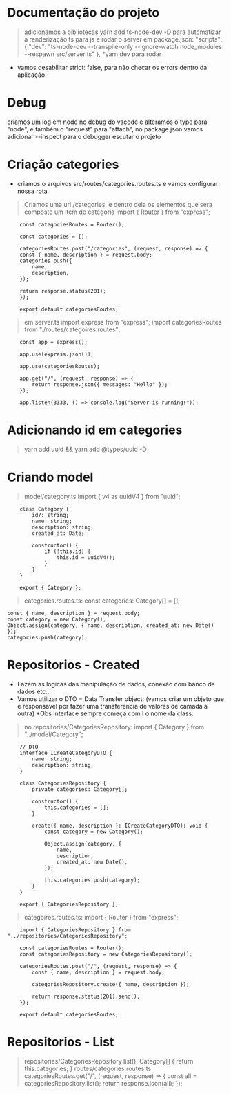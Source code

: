 # Documentação do projeto
> adicionamos a bibliotecas yarn add ts-node-dev -D para automatizar a renderização ts para js e rodar o server
> em package.json:
    "scripts": {
        "dev": "ts-node-dev --transpile-only --ignore-watch node_modules --respawn src/server.ts"
    },
*yarn dev para rodar
* vamos desabilitar strict: false, para não checar os errors dentro da aplicação.

# Debug
criamos um log em node no debug do vscode
e alteramos o type para "node", e também o "request" para "attach", no package.json vamos adicionar
--inspect para o debugger escutar o projeto  


# Criação categories
* criamos o arquivos src/routes/categories.routes.ts e vamos configurar nossa rota
> Criamos uma url /categories, e dentro dela os elementos que sera composto um item de categoria
        import { Router } from "express";

        const categoriesRoutes = Router();

        const categories = [];

        categoriesRoutes.post("/categories", (request, response) => {
        const { name, description } = request.body;
        categories.push({
            name,
            description,
        });

        return response.status(201);
        });

        export default categoriesRoutes;

> em server.ts
        import express from "express";
        import categoriesRoutes from "./routes/categoires.routes";

        const app = express();

        app.use(express.json());

        app.use(categoriesRoutes);

        app.get("/", (request, response) => {
            return response.json({ messages: "Hello" });
        });

        app.listen(3333, () => console.log("Server is running!"));

# Adicionando id em categories
> yarn add uuid && yarn add @types/uuid -D

# Criando model
>model/category.ts
        import { v4 as uuidV4 } from "uuid";

        class Category {
            id?: string;
            name: string;
            description: string;
            created_at: Date;

            constructor() {
                if (!this.id) {
                    this.id = uuidV4();
                }
            }
        }

        export { Category };
        

> categories.routes.ts:
    const categories: Category[] = [];


    const { name, description } = request.body;
    const category = new Category();
    Object.assign(category, { name, description, created_at: new Date() });
    categories.push(category);


# Repositorios - Created
* Fazem as logicas das manipulação de dados, conexão com banco de dados etc...
* Vamos utilizar o DTO = Data Transfer object:
    (vamos criar um objeto que é responsavel por fazer uma transferencia de valores de camada a outra)
*Obs Interface sempre começa com I o nome da class:
> no repositories/CategoriesRepository:
        import { Category } from "../model/Category";

        // DTO
        interface ICreateCategoryDTO {
            name: string;
            description: string;
        }

        class CategoriesRepository {
            private categories: Category[];

            constructor() {
                this.categories = [];
            }

            create({ name, description }: ICreateCategoryDTO): void {
                const category = new Category();

                Object.assign(category, {
                    name,
                    description,
                    created_at: new Date(),
                });

                this.categories.push(category);
            }
        }

        export { CategoriesRepository };

> categoires.routes.ts:
        import { Router } from "express";

        import { CategoriesRepository } from "../repositories/CategoriesRepository";

        const categoriesRoutes = Router();
        const categoriesRepository = new CategoriesRepository();

        categoriesRoutes.post("/", (request, response) => {
            const { name, description } = request.body;

            categoriesRepository.create({ name, description });

            return response.status(201).send();
        });

        export default categoriesRoutes;

# Repositorios - List
>repositories/CategoriesRepository
        list(): Category[] {
            return this.categories;
        }
>routes/categories.routes.ts
        categoriesRoutes.get("/", (request, response) => {
            const all = categoriesRepository.list();
            return response.json(all);
        });

